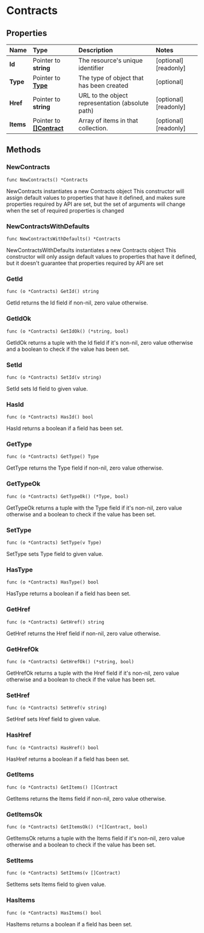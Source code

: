 # Contracts

## Properties

| Name | Type | Description | Notes |
| :--- | :--- | :--- | :--- |
| **Id** | Pointer to **string** | The resource's unique identifier | \[optional\] \[readonly\] |
| **Type** | Pointer to [**Type**](type.md) | The type of object that has been created | \[optional\] |
| **Href** | Pointer to **string** | URL to the object representation \(absolute path\) | \[optional\] \[readonly\] |
| **Items** | Pointer to [**\[\]Contract**](contract.md) | Array of items in that collection. | \[optional\] \[readonly\] |

## Methods

### NewContracts

`func NewContracts() *Contracts`

NewContracts instantiates a new Contracts object This constructor will assign default values to properties that have it defined, and makes sure properties required by API are set, but the set of arguments will change when the set of required properties is changed

### NewContractsWithDefaults

`func NewContractsWithDefaults() *Contracts`

NewContractsWithDefaults instantiates a new Contracts object This constructor will only assign default values to properties that have it defined, but it doesn't guarantee that properties required by API are set

### GetId

`func (o *Contracts) GetId() string`

GetId returns the Id field if non-nil, zero value otherwise.

### GetIdOk

`func (o *Contracts) GetIdOk() (*string, bool)`

GetIdOk returns a tuple with the Id field if it's non-nil, zero value otherwise and a boolean to check if the value has been set.

### SetId

`func (o *Contracts) SetId(v string)`

SetId sets Id field to given value.

### HasId

`func (o *Contracts) HasId() bool`

HasId returns a boolean if a field has been set.

### GetType

`func (o *Contracts) GetType() Type`

GetType returns the Type field if non-nil, zero value otherwise.

### GetTypeOk

`func (o *Contracts) GetTypeOk() (*Type, bool)`

GetTypeOk returns a tuple with the Type field if it's non-nil, zero value otherwise and a boolean to check if the value has been set.

### SetType

`func (o *Contracts) SetType(v Type)`

SetType sets Type field to given value.

### HasType

`func (o *Contracts) HasType() bool`

HasType returns a boolean if a field has been set.

### GetHref

`func (o *Contracts) GetHref() string`

GetHref returns the Href field if non-nil, zero value otherwise.

### GetHrefOk

`func (o *Contracts) GetHrefOk() (*string, bool)`

GetHrefOk returns a tuple with the Href field if it's non-nil, zero value otherwise and a boolean to check if the value has been set.

### SetHref

`func (o *Contracts) SetHref(v string)`

SetHref sets Href field to given value.

### HasHref

`func (o *Contracts) HasHref() bool`

HasHref returns a boolean if a field has been set.

### GetItems

`func (o *Contracts) GetItems() []Contract`

GetItems returns the Items field if non-nil, zero value otherwise.

### GetItemsOk

`func (o *Contracts) GetItemsOk() (*[]Contract, bool)`

GetItemsOk returns a tuple with the Items field if it's non-nil, zero value otherwise and a boolean to check if the value has been set.

### SetItems

`func (o *Contracts) SetItems(v []Contract)`

SetItems sets Items field to given value.

### HasItems

`func (o *Contracts) HasItems() bool`

HasItems returns a boolean if a field has been set.

